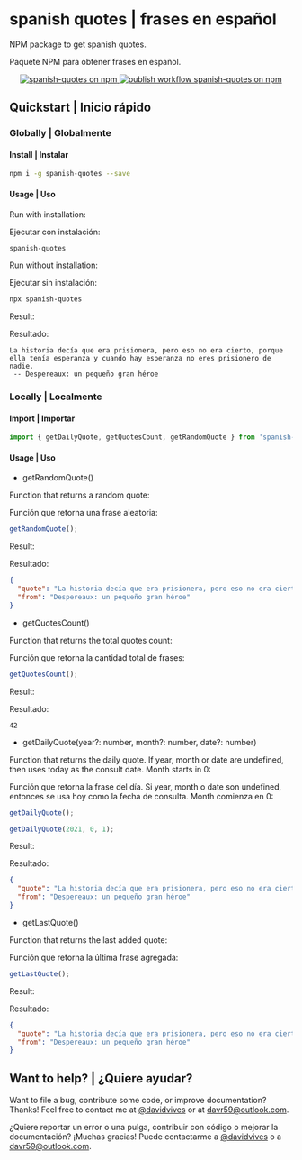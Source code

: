 # spanish quotes | frases en español

NPM package to get spanish quotes.

Paquete NPM para obtener frases en español.

<p align="center">
  <a href="https://www.npmjs.com/package/spanish-quotes">
    <img src="https://img.shields.io/npm/v/spanish-quotes.svg?logo=npm&logoColor=fff&label=NPM+package&color=limegreen" alt="spanish-quotes on npm" />
    <img src="https://github.com/davr59/spanish-quotes/actions/workflows/main.yml/badge.svg" alt="publish workflow spanish-quotes on npm" />
  </a>
</p>

## Quickstart | Inicio rápido

### Globally | Globalmente

#### Install | Instalar

```bash
npm i -g spanish-quotes --save
```

#### Usage | Uso

Run with installation:

Ejecutar con instalación:

```bash
spanish-quotes
```

Run without installation:

Ejecutar sin instalación:

```bash
npx spanish-quotes
```

Result:

Resultado:

```text
La historia decía que era prisionera, pero eso no era cierto, porque ella tenía esperanza y cuando hay esperanza no eres prisionero de nadie.
 -- Despereaux: un pequeño gran héroe
```

### Locally | Localmente

#### Import | Importar

```javascript
import { getDailyQuote, getQuotesCount, getRandomQuote } from 'spanish-quotes';
```

#### Usage | Uso

- getRandomQuote()

Function that returns a random quote:

Función que retorna una frase aleatoria:

```javascript
getRandomQuote();
```

Result:

Resultado:

```json
{
  "quote": "La historia decía que era prisionera, pero eso no era cierto, porque ella tenía esperanza y cuando hay esperanza no eres prisionero de nadie.",
  "from": "Despereaux: un pequeño gran héroe"
}
```

- getQuotesCount()

Function that returns the total quotes count:

Función que retorna la cantidad total de frases:

```javascript
getQuotesCount();
```

Result:

Resultado:

```
42
```

- getDailyQuote(year?: number, month?: number, date?: number)

Function that returns the daily quote. If year, month or date are undefined, then uses today as the consult date. Month starts in 0:

Función que retorna la frase del día. Si year, month o date son undefined, entonces se usa hoy como la fecha de consulta. Month comienza en 0:

```javascript
getDailyQuote();

getDailyQuote(2021, 0, 1);
```

Result:

Resultado:

```json
{
  "quote": "La historia decía que era prisionera, pero eso no era cierto, porque ella tenía esperanza y cuando hay esperanza no eres prisionero de nadie.",
  "from": "Despereaux: un pequeño gran héroe"
}
```

- getLastQuote()

Function that returns the last added quote:

Función que retorna la última frase agregada:

```javascript
getLastQuote();
```

Result:

Resultado:

```json
{
  "quote": "La historia decía que era prisionera, pero eso no era cierto, porque ella tenía esperanza y cuando hay esperanza no eres prisionero de nadie.",
  "from": "Despereaux: un pequeño gran héroe"
}
```

## Want to help? | ¿Quiere ayudar?

Want to file a bug, contribute some code, or improve documentation? Thanks! Feel free to contact me at [@davidvives](https://twitter.com/davidvives) or at davr59@outlook.com.

¿Quiere reportar un error o una pulga, contribuir con código o mejorar la documentación? ¡Muchas gracias! Puede contactarme a [@davidvives](https://twitter.com/davidvives) o a davr59@outlook.com.
